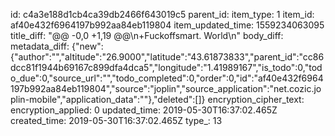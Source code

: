 id: c4a3e188d1cb4ca39db2466f643019c5
parent_id: 
item_type: 1
item_id: af40e432f6964197b992aa84eb119804
item_updated_time: 1559234063095
title_diff: "@@ -0,0 +1,19 @@\n+Fuckoffsmart. World\n"
body_diff: 
metadata_diff: {"new":{"author":"","altitude":"26.9000","latitude":"43.61873833","parent_id":"cc86dcc81f1944b69167c899dfa4dca5","longitude":"1.41989167","is_todo":0,"todo_due":0,"source_url":"","todo_completed":0,"order":0,"id":"af40e432f6964197b992aa84eb119804","source":"joplin","source_application":"net.cozic.joplin-mobile","application_data":""},"deleted":[]}
encryption_cipher_text: 
encryption_applied: 0
updated_time: 2019-05-30T16:37:02.465Z
created_time: 2019-05-30T16:37:02.465Z
type_: 13